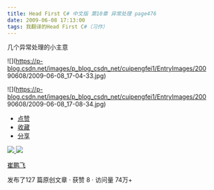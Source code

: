 ```yaml
---
title: Head First C# 中文版 第10章 异常处理 page476
date: 2009-06-08 17:13:00
tags: 我翻译的Head First C#（习作）
---
```

几个异常处理的小主意

  

![](https://p-blog.csdn.net/images/p_blog_csdn_net/cuipengfei1/EntryImages/200
90608/2009-06-08_17-04-33.jpg)

![](https://p-blog.csdn.net/images/p_blog_csdn_net/cuipengfei1/EntryImages/200
90608/2009-06-08_17-08-34.jpg)

  * [ 点赞  ](javascript:;)
  * [ 收藏  ](javascript:;)
  * [ 分享 ](javascript:;)

[ ![](https://profile.csdnimg.cn/5/2/5/3_cuipengfei1)
![](https://g.csdnimg.cn/static/user-reg-year/1x/11.png)
](https://blog.csdn.net/cuipengfei1)

[ 崔鹏飞 ](https://blog.csdn.net/cuipengfei1)

发布了127 篇原创文章  ·  获赞 8  ·  访问量 74万+

